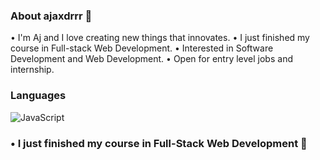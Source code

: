 ### About ajaxdrrr 👾
• I'm Aj and I love creating new things that innovates.
• I just finished my course in Full-stack Web Development.
• Interested in Software Development and Web Development.
• Open for entry level jobs and internship.
### Languages
![JavaScript](https://img.shields.io/badge/-JavaScript-yellow?style=flat&logo=javascript&logoColor=white)
### • I just finished my course in Full-Stack Web Development 🌱



<!--
**ajaxdrrr/ajaxdrrr** is a ✨ _special_ ✨ repository because its `README.md` (this file) appears on your GitHub profile.

Here are some ideas to get you started:

- 🔭 I’m currently working on ...
-  I’m currently learning ...
- 👯 I’m looking to collaborate on ...
- 🤔 I’m looking for help with ...
- 💬 Ask me about ...
- 📫 How to reach me: ...
- 😄 Pronouns: ...
- ⚡ Fun fact: ...
-->
